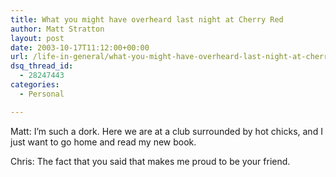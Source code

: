 ```yaml
---
title: What you might have overheard last night at Cherry Red
author: Matt Stratton
layout: post
date: 2003-10-17T11:12:00+00:00
url: /life-in-general/what-you-might-have-overheard-last-night-at-cherry-red
dsq_thread_id:
  - 28247443
categories:
  - Personal

---
```

Matt: I&#8217;m such a dork. Here we are at a club surrounded by hot chicks, and I just want to go home and read my new book.
  
Chris: The fact that you said that makes me proud to be your friend.